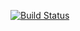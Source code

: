 [![Build Status](https://travis-ci.com/Baal89/quantum-computer.svg?branch=master)](https://travis-ci.com/Baal89/quantum-computer)
